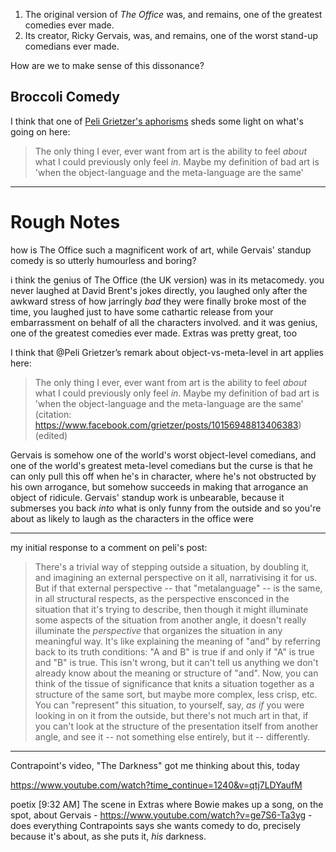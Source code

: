 1. The original version of _The Office_ was, and remains, one of the greatest
comedies ever made.
2. Its creator, Ricky Gervais, was, and remains, one of the worst stand-up comedians ever
made.

How are we to make sense of this dissonance?

## Broccoli Comedy

I think that one of
[Peli Grietzer's aphorisms](https://www.facebook.com/grietzer/posts/10156948813406383)
sheds some light on what's going on here:

> The only thing I ever, ever want from art is the ability to feel *about* what
> I could previously only feel *in*. Maybe my definition of bad art is 'when the
> object-language and the meta-language are the same'


---

# Rough Notes

how is The Office such a magnificent work of art, while Gervais' standup comedy is so utterly humourless and boring?

i think the genius of The Office (the UK version) was in its metacomedy. you never laughed at David Brent's jokes directly, you laughed only after the awkward stress of how jarringly _bad_ they were finally broke
most of the time, you laughed just to have some cathartic release from your embarrassment on behalf of all the characters involved. and it was genius, one of the greatest comedies ever made.
Extras was pretty great, too

I think that @Peli Grietzer’s remark about object-vs-meta-level in art applies here:
> The only thing I ever, ever want from art is the ability to feel *about* what I could previously only feel *in*. Maybe my definition of bad art is 'when the object-language and the meta-language are the same'
(citation: https://www.facebook.com/grietzer/posts/10156948813406383) (edited) 

Gervais is somehow one of the world's worst object-level comedians, and one of the world's greatest meta-level comedians
but the curse is that he can only pull this off when he's in character, where he's not obstructed by his own arrogance, but somehow succeeds in making that arrogance an object of ridicule.
Gervais' standup work is unbearable, because it submerses you back _into_ what is only funny from the outside
and so you're about as likely to laugh as the characters in the office were

---

my initial response to a comment on peli's post:

> There's a trivial way of stepping outside a situation, by doubling it, and
> imagining an external perspective on it all, narrativising it for us. But if
> that external perspective -- that "metalanguage" -- is the same, in all
> structural respects, as the perspective ensconced in the situation that it's
> trying to describe, then though it might illuminate some aspects of the
> situation from another angle, it doesn't really illuminate the *perspective*
> that organizes the situation in any meaningful way. It's like explaining the
> meaning of "and" by referring back to its truth conditions: "A and B" is true if
> and only if "A" is true and "B" is true. This isn't wrong, but it can't tell us
> anything we don't already know about the meaning or structure of "and". Now, you
> can think of the tissue of significance that knits a situation together as a
> structure of the same sort, but maybe more complex, less crisp, etc. You can
> "represent" this situation, to yourself, say, *as if* you were looking in on it
> from the outside, but there's not much art in that, if you can't look at the
> structure of the presentation itself from another angle, and see it -- not
> something else entirely, but it -- differently.

---

Contrapoint's video, "The Darkness" got me thinking about this, today

https://www.youtube.com/watch?time_continue=1240&v=qtj7LDYaufM


poetix [9:32 AM]
The scene in Extras where Bowie makes up a song, on the spot, about Gervais - https://www.youtube.com/watch?v=ge7S6-Ta3yg - does everything Contrapoints says she wants comedy to do, precisely because it's about, as she puts it, _his_ darkness.
